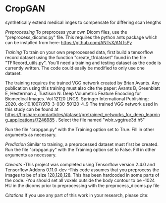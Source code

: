# CropGAN
synthetically extend medical imges to compensate for differing scan lengths

*Preprocessing*
To preprocess your own Dicom files, use the "preprocess_dicoms.py" file.  This requires the python ants package which can be installed from here: https://github.com/ANTsX/ANTsPy

*Training*
To train on your own preprocessed data, first build a tensorflow record dataset using the function "create_tfrdataset" found in the file "TFRecord_utils.py".  You'll need a training and testing dataset as the code is currently written.  The code could easily be modified to only use one dataset.

The training requires the trained VGG network created by Brian Avants.  Any publication using this training must also cite the paper: 
Avants B, Greenblatt E, Hesterman J, Tustison N. Deep Volumetric Feature Encoding for Biomedical Images. Vol 12120 LNCS. Springer International Publishing; 2020. doi:10.1007/978-3-030-50120-4_9
The trained VGG network used in this study can be found at https://figshare.com/articles/dataset/pretrained_networks_for_deep_learning_applications/7246985 . Select the file named "wbir_vggtrue3d.h5"

Run the file "cropgan.py" with the Training option set to True. Fill in other arguments as necessary.

*Prediction*
Similar to training, a preprocessed dataset must first be created.
Run the file "cropgan.py" with the Training option set to False. Fill in other arguments as necessary.

*Caveats*
-This project was completed using Tensorflow version 2.4.0 and Tensorflow Addons 0.11.0-dev
-This code assumes that you preprocess the images to be of size 128,128,128.  This has been hardcoded in some parts of the code.
-You should set all voxels outside the body contour to be -1024 HU in the dicoms prior to preprocessing with the preprocess_dicoms.py file

*Citations*
If you use any part of this work in your research, please cite: <manuscript citation>

